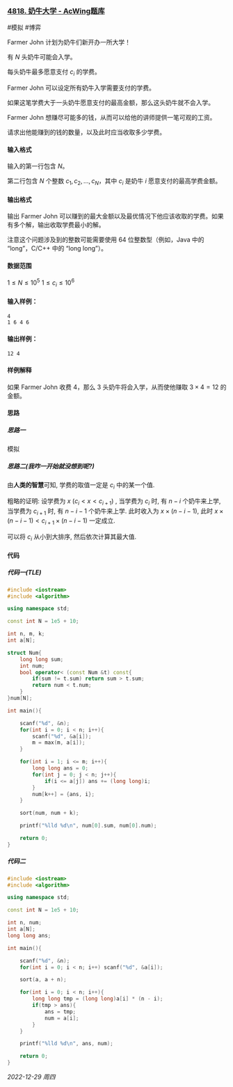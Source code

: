 ### [4818. 奶牛大学 - AcWing题库](https://www.acwing.com/problem/content/description/4821/)

#模拟 #博弈

Farmer John 计划为奶牛们新开办一所大学！

有 $N$ 头奶牛可能会入学。

每头奶牛最多愿意支付 $c_i$ 的学费。

Farmer John 可以设定所有奶牛入学需要支付的学费。

如果这笔学费大于一头奶牛愿意支付的最高金额，那么这头奶牛就不会入学。

Farmer John 想赚尽可能多的钱，从而可以给他的讲师提供一笔可观的工资。

请求出他能赚到的钱的数量，以及此时应当收取多少学费。

#### 输入格式

输入的第一行包含 $N$。

第二行包含 $N$ 个整数 $c_1,c_2, \dots ,c_N$，其中 $c_i$ 是奶牛 $i$ 愿意支付的最高学费金额。

#### 输出格式

输出 Farmer John 可以赚到的最大金额以及最优情况下他应该收取的学费。如果有多个解，输出收取学费最小的解。

注意这个问题涉及到的整数可能需要使用 64 位整数型（例如，Java 中的 “long”，C/C++ 中的 “long long”）。

#### 数据范围

$1 \leq N \leq 10^5$
$1 \leq c_i \leq 10^6$

#### 输入样例：

```
4
1 6 4 6
```

#### 输出样例：

```
12 4
```

#### 样例解释

如果 Farmer John 收费 $4$，那么 $3$ 头奶牛将会入学，从而使他赚取 $3 \times 4=12$ 的金额。

#### 思路

##### 思路一

模拟

##### 思路二(我咋一开始就没想到呢?)

由**人类的智慧**可知, 学费的取值一定是 $c_i$ 中的某一个值.

粗略的证明:
设学费为 $x~(c_i < x < c_{i+1})$ , 当学费为 $c_i$ 时, 有 $n - i$ 个奶牛来上学, 当学费为 $c_{i+1}$ 时, 有 $n - i-1$ 个奶牛来上学. 此时收入为 $x \times (n-i-1)$, 此时 $x \times (n-i-1) < c_{i+1} \times (n-i-1)$ 一定成立.

可以将 $c_i$ 从小到大排序, 然后依次计算其最大值.

#### 代码

##### 代码一(TLE)

```cpp
#include <iostream>
#include <algorithm>

using namespace std;

const int N = 1e5 + 10;

int n, m, k;
int a[N];

struct Num{
    long long sum;
    int num;
    bool operator< (const Num &t) const{
        if(sum != t.sum) return sum > t.sum;
        return num < t.num;
    }
}num[N];

int main(){

    scanf("%d", &n);
    for(int i = 0; i < n; i++){
        scanf("%d", &a[i]);
        m = max(m, a[i]);
    }

    for(int i = 1; i <= m; i++){
        long long ans = 0;
        for(int j = 0; j < n; j++){
            if(i <= a[j]) ans += (long long)i;
        }
        num[k++] = {ans, i};
    }

    sort(num, num + k);

    printf("%lld %d\n", num[0].sum, num[0].num);

    return 0;
}
```

##### 代码二

```cpp
#include <iostream>
#include <algorithm>

using namespace std;

const int N = 1e5 + 10;

int n, num;
int a[N];
long long ans;

int main(){

    scanf("%d", &n);
    for(int i = 0; i < n; i++) scanf("%d", &a[i]);

    sort(a, a + n);

    for(int i = 0; i < n; i++){
        long long tmp = (long long)a[i] * (n - i);
        if(tmp > ans){
            ans = tmp;
            num = a[i];
        }
    }

    printf("%lld %d\n", ans, num);

    return 0;
}
```


*2022-12-29 周四*